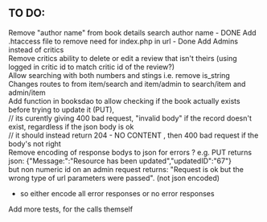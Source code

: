 ## TO DO:
Remove "author name" from book details search author name  - DONE
Add .htaccess file to remove need for index.php in url - Done
Add Admins instead of critics  
Remove critics ability to delete or edit a review that isn't theirs (using logged in critic id to match critic id of the review?)  
Allow searching with both numbers and stings i.e. remove is_string  
Changes routes to from item/search and item/admin to search/item and admin/item  
Add function in booksdao to allow checking if the book actually exists before trying to update it (PUT),  
// its curently giving 400 bad request, "invalid body" if the record doesn't exist, regardless if the json body is ok  
// it should instead return 204 - NO CONTENT , then 400 bad request if the body's not right  
Remove encoding of response bodys to json for errors ? e.g. PUT returns json:  {"Message:":"Resource has been updated","updatedID":"67"}  
but non numeric id on an admin request returns: "Request is ok but the wrong type of url parameters were passed". (not json encoded)   
- so either encode all error responses or no error responses  

Add more tests, for the calls themself

